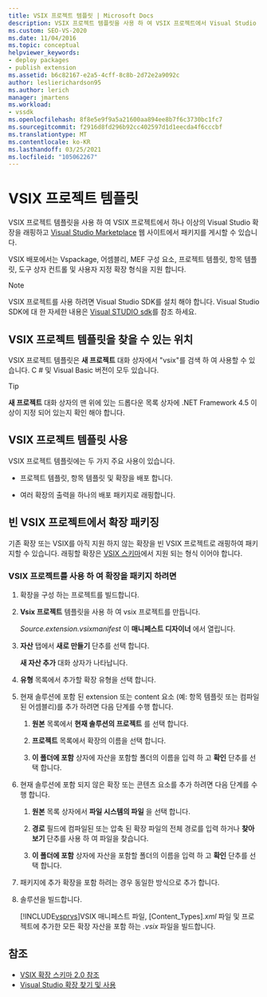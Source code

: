 ```yaml
---
title: VSIX 프로젝트 템플릿 | Microsoft Docs
description: VSIX 프로젝트 템플릿을 사용 하 여 VSIX 프로젝트에서 Visual Studio 확장을 래핑하고 Visual Studio Marketplace에 패키지를 게시 하는 방법에 대해 알아봅니다.
ms.custom: SEO-VS-2020
ms.date: 11/04/2016
ms.topic: conceptual
helpviewer_keywords:
- deploy packages
- publish extension
ms.assetid: b6c82167-e2a5-4cff-8c8b-2d72e2a9092c
author: leslierichardson95
ms.author: lerich
manager: jmartens
ms.workload:
- vssdk
ms.openlocfilehash: 8f8e5e9f9a5a21600aa894ee8b7f6c3730bc1fc7
ms.sourcegitcommit: f2916d8fd296b92cc402597d1d1eecda4f6cccbf
ms.translationtype: MT
ms.contentlocale: ko-KR
ms.lasthandoff: 03/25/2021
ms.locfileid: "105062267"
---
```

# <a name="vsix-project-template"></a>VSIX 프로젝트 템플릿

VSIX 프로젝트 템플릿을 사용 하 여 VSIX 프로젝트에서 하나 이상의 Visual Studio 확장을 래핑하고 [Visual Studio Marketplace](https://marketplace.visualstudio.com/) 웹 사이트에서 패키지를 게시할 수 있습니다.

 VSIX 배포에서는 Vspackage, 어셈블리, MEF 구성 요소, 프로젝트 템플릿, 항목 템플릿, 도구 상자 컨트롤 및 사용자 지정 확장 형식을 지원 합니다.

> [!NOTE]
> VSIX 프로젝트를 사용 하려면 Visual Studio SDK를 설치 해야 합니다. Visual Studio SDK에 대 한 자세한 내용은 [Visual STUDIO sdk](../extensibility/visual-studio-sdk.md)를 참조 하세요.

## <a name="where-to-find-the-vsix-project-template"></a>VSIX 프로젝트 템플릿을 찾을 수 있는 위치

VSIX 프로젝트 템플릿은 **새 프로젝트** 대화 상자에서 "vsix"를 검색 하 여 사용할 수 있습니다.  C # 및 Visual Basic 버전이 모두 있습니다.

> [!TIP]
> **새 프로젝트** 대화 상자의 맨 위에 있는 드롭다운 목록 상자에 .NET Framework 4.5 이상이 지정 되어 있는지 확인 해야 합니다.

## <a name="uses-of-the-vsix-project-template"></a>VSIX 프로젝트 템플릿 사용

VSIX 프로젝트 템플릿에는 두 가지 주요 사용이 있습니다.

- 프로젝트 템플릿, 항목 템플릿 및 확장을 배포 합니다.

- 여러 확장의 출력을 하나의 배포 패키지로 래핑합니다.

## <a name="packaging-an-extension-in-an-empty-vsix-project"></a>빈 VSIX 프로젝트에서 확장 패키징

기존 확장 또는 VSIX를 아직 지원 하지 않는 확장을 빈 VSIX 프로젝트로 래핑하여 패키지할 수 있습니다. 래핑할 확장은 [VSIX 스키마](../extensibility/vsix-extension-schema-2-0-reference.md)에서 지원 되는 형식 이어야 합니다.

### <a name="to-package-an-extension-by-using-a-vsix-project"></a>VSIX 프로젝트를 사용 하 여 확장을 패키지 하려면

1. 확장을 구성 하는 프로젝트를 빌드합니다.

2. **Vsix 프로젝트** 템플릿을 사용 하 여 vsix 프로젝트를 만듭니다.

    *Source.extension.vsixmanifest* 이 **매니페스트 디자이너** 에서 열립니다.

3. **자산** 탭에서 **새로 만들기** 단추를 선택 합니다.

    **새 자산 추가** 대화 상자가 나타납니다.

4. **유형** 목록에서 추가할 확장 유형을 선택 합니다.

5. 현재 솔루션에 포함 된 extension 또는 content 요소 (예: 항목 템플릿 또는 컴파일된 어셈블리)를 추가 하려면 다음 단계를 수행 합니다.

   1. **원본** 목록에서 **현재 솔루션의 프로젝트** 를 선택 합니다.

   2. **프로젝트** 목록에서 확장의 이름을 선택 합니다.

   3. **이 폴더에 포함** 상자에 자산을 포함할 폴더의 이름을 입력 하 고 **확인** 단추를 선택 합니다.

6. 현재 솔루션에 포함 되지 않은 확장 또는 콘텐츠 요소를 추가 하려면 다음 단계를 수행 합니다.

   1. **원본** 목록 상자에서 **파일 시스템의 파일** 을 선택 합니다.

   2. **경로** 필드에 컴파일된 또는 압축 된 확장 파일의 전체 경로를 입력 하거나 **찾아보기** 단추를 사용 하 여 파일을 찾습니다.

   3. **이 폴더에 포함** 상자에 자산을 포함할 폴더의 이름을 입력 하 고 **확인** 단추를 선택 합니다.

7. 패키지에 추가 확장을 포함 하려는 경우 동일한 방식으로 추가 합니다.

8. 솔루션을 빌드합니다.

    [!INCLUDE[vsprvs](../code-quality/includes/vsprvs_md.md)]VSIX 매니페스트 파일, [Content_Types]*.xml* 파일 및 프로젝트에 추가한 모든 확장 자산을 포함 하는 *.vsix* 파일을 빌드합니다.

## <a name="see-also"></a>참조

- [VSIX 확장 스키마 2.0 참조](../extensibility/vsix-extension-schema-2-0-reference.md)
- [Visual Studio 확장 찾기 및 사용](../ide/finding-and-using-visual-studio-extensions.md)
